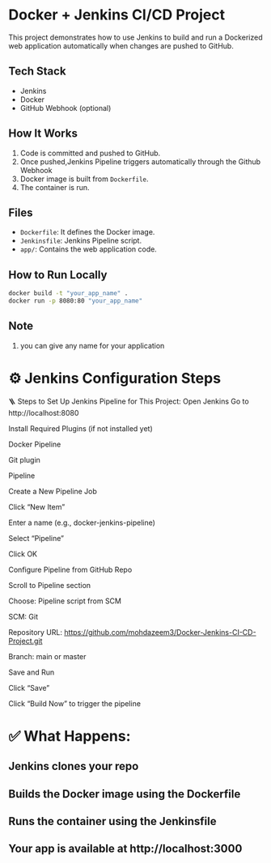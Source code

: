 # Docker + Jenkins CI/CD Project

This project demonstrates how to use Jenkins to build and run a Dockerized web application automatically when changes are pushed to GitHub.

## Tech Stack
- Jenkins
- Docker
- GitHub Webhook (optional)

## How It Works
1. Code is committed and pushed to GitHub.
2. Once pushed,Jenkins Pipeline triggers automatically through the Github Webhook
3. Docker image is built from `Dockerfile`.
4. The container is run.

## Files
- `Dockerfile`: It defines the Docker image.
- `Jenkinsfile`: Jenkins Pipeline script.
- `app/`: Contains the web application code.

## How to Run Locally
```bash
docker build -t "your_app_name" . 
docker run -p 8080:80 "your_app_name"

```
## Note
1. you can give any name for your application

# ⚙️ Jenkins Configuration Steps
🪜 Steps to Set Up Jenkins Pipeline for This Project:
Open Jenkins
Go to http://localhost:8080

Install Required Plugins (if not installed yet)

Docker Pipeline

Git plugin

Pipeline

Create a New Pipeline Job

Click “New Item”

Enter a name (e.g., docker-jenkins-pipeline)

Select “Pipeline”

Click OK

Configure Pipeline from GitHub Repo

Scroll to Pipeline section

Choose: Pipeline script from SCM

SCM: Git

Repository URL: https://github.com/mohdazeem3/Docker-Jenkins-CI-CD-Project.git

Branch: main or master

Save and Run

Click “Save”

Click “Build Now” to trigger the pipeline

# ✅ What Happens:
## Jenkins clones your repo

## Builds the Docker image using the Dockerfile

## Runs the container using the Jenkinsfile

## Your app is available at http://localhost:3000
